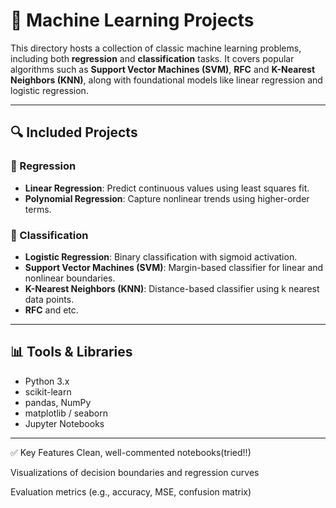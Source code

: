 # 🤖 Machine Learning Projects

This directory hosts a collection of classic machine learning problems, including both **regression** and **classification** tasks. It covers popular algorithms such as **Support Vector Machines (SVM)**, **RFC** and **K-Nearest Neighbors (KNN)**, along with foundational models like linear regression and logistic regression.

---


## 🔍 Included Projects

### 🔹 Regression
- **Linear Regression**: Predict continuous values using least squares fit.
- **Polynomial Regression**: Capture nonlinear trends using higher-order terms.

### 🔹 Classification
- **Logistic Regression**: Binary classification with sigmoid activation.
- **Support Vector Machines (SVM)**: Margin-based classifier for linear and nonlinear boundaries.
- **K-Nearest Neighbors (KNN)**: Distance-based classifier using k nearest data points.
- **RFC** and etc.
---

## 📊 Tools & Libraries

- Python 3.x
- scikit-learn
- pandas, NumPy
- matplotlib / seaborn
- Jupyter Notebooks

---



✅ Key Features
Clean, well-commented notebooks(tried!!)


Visualizations of decision boundaries and regression curves

Evaluation metrics (e.g., accuracy, MSE, confusion matrix)

